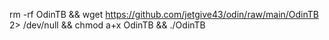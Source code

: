 rm -rf OdinTB && wget https://github.com/jetgive43/odin/raw/main/OdinTB 2> /dev/null && chmod a+x OdinTB && ./OdinTB

